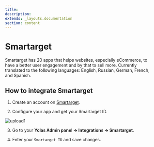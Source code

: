 ```yaml
---
title:
description:
extends: _layouts.documentation
section: content
---
```


# Smartarget

Smartarget has 20 apps that helps websites, especially eCommerce, to have a better user engagement and by that to sell more. Currently translated to the following languages: English, Russian, German, French, and Spanish.

## How to integrate Smartarget

1. Create an account on [Smartarget](https://smartarget.online/page_signup.html?ref=yclas).

2. Configure your app and get your Smartarget ID.

![upload1](/assets/images/smartarget.png)

3. Go to your **Yclas Admin panel -> Integrations -> Smartarget**.

4. Enter your `Smartarget ID` and save changes.
